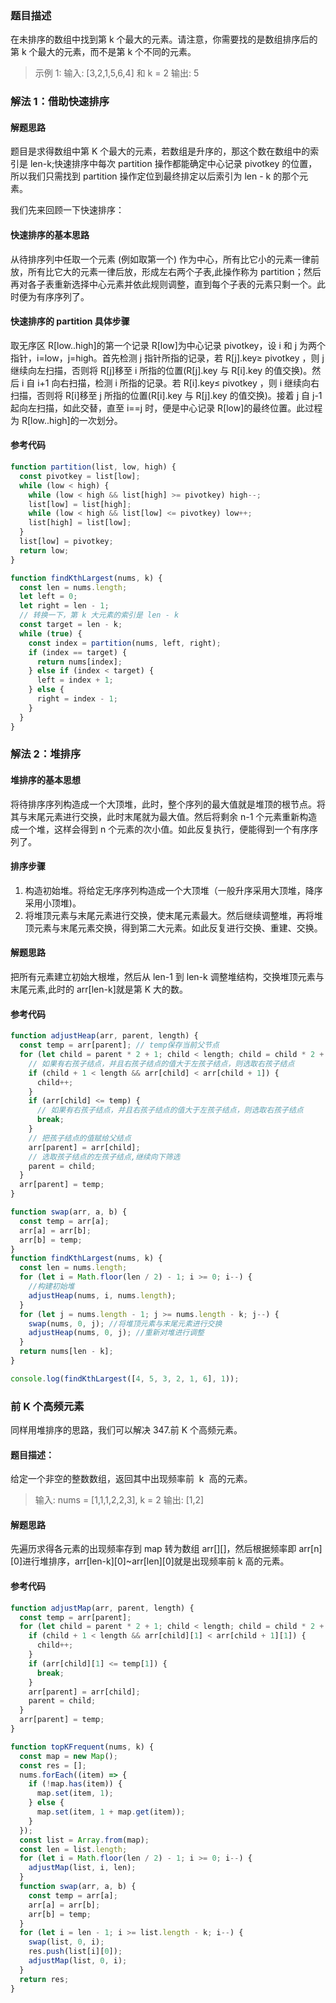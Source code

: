 ### 题目描述

在未排序的数组中找到第 k 个最大的元素。请注意，你需要找的是数组排序后的第 k 个最大的元素，而不是第 k 个不同的元素。

> 示例 1:
> 输入: [3,2,1,5,6,4] 和 k = 2
> 输出: 5

### 解法 1：借助快速排序

#### 解题思路

题目是求得数组中第 K 个最大的元素，若数组是升序的，那这个数在数组中的索引是 len-k;快速排序中每次 partition 操作都能确定中心记录 pivotkey 的位置，所以我们只需找到 partition 操作定位到最终排定以后索引为 len - k 的那个元素。

我们先来回顾一下快速排序：

#### 快速排序的基本思路

从待排序列中任取一个元素 (例如取第一个) 作为中心，所有比它小的元素一律前放，所有比它大的元素一律后放，形成左右两个子表,此操作称为 partition；然后再对各子表重新选择中心元素并依此规则调整，直到每个子表的元素只剩一个。此时便为有序序列了。

#### 快速排序的 partition 具体步骤

取无序区 R[low..high]的第一个记录 R[low]为中心记录 pivotkey，设 i 和 j 为两个指针，i=low，j=high。首先检测 j 指针所指的记录，若 R[j].key≥ pivotkey ，则 j 继续向左扫描，否则将 R[j]移至 i 所指的位置(R[j].key 与 R[i].key 的值交换)。然后 i 自 i+1 向右扫描，检测 i 所指的记录。若 R[i].key≤ pivotkey ，则 i 继续向右扫描，否则将 R[i]移至 j 所指的位置(R[i].key 与 R[j].key 的值交换)。接着 j 自 j-1 起向左扫描，如此交替，直至 i==j 时，便是中心记录 R[low]的最终位置。此过程为 R[low..high]的一次划分。

#### 参考代码

```javascript
function partition(list, low, high) {
  const pivotkey = list[low];
  while (low < high) {
    while (low < high && list[high] >= pivotkey) high--;
    list[low] = list[high];
    while (low < high && list[low] <= pivotkey) low++;
    list[high] = list[low];
  }
  list[low] = pivotkey;
  return low;
}

function findKthLargest(nums, k) {
  const len = nums.length;
  let left = 0;
  let right = len - 1;
  // 转换一下，第 k 大元素的索引是 len - k
  const target = len - k;
  while (true) {
    const index = partition(nums, left, right);
    if (index == target) {
      return nums[index];
    } else if (index < target) {
      left = index + 1;
    } else {
      right = index - 1;
    }
  }
}
```

### 解法 2：堆排序

#### 堆排序的基本思想

将待排序序列构造成一个大顶堆，此时，整个序列的最大值就是堆顶的根节点。将其与末尾元素进行交换，此时末尾就为最大值。然后将剩余 n-1 个元素重新构造成一个堆，这样会得到 n 个元素的次小值。如此反复执行，便能得到一个有序序列了。

#### 排序步骤

1. 构造初始堆。将给定无序序列构造成一个大顶堆（一般升序采用大顶堆，降序采用小顶堆)。
2. 将堆顶元素与末尾元素进行交换，使末尾元素最大。然后继续调整堆，再将堆顶元素与末尾元素交换，得到第二大元素。如此反复进行交换、重建、交换。

#### 解题思路

把所有元素建立初始大根堆，然后从 len-1 到 len-k 调整堆结构，交换堆顶元素与末尾元素,此时的 arr[len-k]就是第 K 大的数。

#### 参考代码

```javascript
function adjustHeap(arr, parent, length) {
  const temp = arr[parent]; // temp保存当前父节点
  for (let child = parent * 2 + 1; child < length; child = child * 2 + 1) {
    // 如果有右孩子结点，并且右孩子结点的值大于左孩子结点，则选取右孩子结点
    if (child + 1 < length && arr[child] < arr[child + 1]) {
      child++;
    }
    if (arr[child] <= temp) {
      // 如果有右孩子结点，并且右孩子结点的值大于左孩子结点，则选取右孩子结点
      break;
    }
    // 把孩子结点的值赋给父结点
    arr[parent] = arr[child];
    // 选取孩子结点的左孩子结点,继续向下筛选
    parent = child;
  }
  arr[parent] = temp;
}

function swap(arr, a, b) {
  const temp = arr[a];
  arr[a] = arr[b];
  arr[b] = temp;
}
function findKthLargest(nums, k) {
  const len = nums.length;
  for (let i = Math.floor(len / 2) - 1; i >= 0; i--) {
    //构建初始堆
    adjustHeap(nums, i, nums.length);
  }
  for (let j = nums.length - 1; j >= nums.length - k; j--) {
    swap(nums, 0, j); //将堆顶元素与末尾元素进行交换
    adjustHeap(nums, 0, j); //重新对堆进行调整
  }
  return nums[len - k];
}

console.log(findKthLargest([4, 5, 3, 2, 1, 6], 1));
```

### 前 K 个高频元素

同样用堆排序的思路，我们可以解决 347.前 K 个高频元素。

#### 题目描述：

给定一个非空的整数数组，返回其中出现频率前  k  高的元素。

> 输入: nums = [1,1,1,2,2,3], k = 2
> 输出: [1,2]

#### 解题思路

先遍历求得各元素的出现频率存到 map 转为数组 arr[][]，然后根据频率即 arr[n][0]进行堆排序，arr[len-k][0]~arr[len][0]就是出现频率前 k 高的元素。

#### 参考代码

```javascript
function adjustMap(arr, parent, length) {
  const temp = arr[parent];
  for (let child = parent * 2 + 1; child < length; child = child * 2 + 1) {
    if (child + 1 < length && arr[child][1] < arr[child + 1][1]) {
      child++;
    }
    if (arr[child][1] <= temp[1]) {
      break;
    }
    arr[parent] = arr[child];
    parent = child;
  }
  arr[parent] = temp;
}

function topKFrequent(nums, k) {
  const map = new Map();
  const res = [];
  nums.forEach((item) => {
    if (!map.has(item)) {
      map.set(item, 1);
    } else {
      map.set(item, 1 + map.get(item));
    }
  });
  const list = Array.from(map);
  const len = list.length;
  for (let i = Math.floor(len / 2) - 1; i >= 0; i--) {
    adjustMap(list, i, len);
  }
  function swap(arr, a, b) {
    const temp = arr[a];
    arr[a] = arr[b];
    arr[b] = temp;
  }
  for (let i = len - 1; i >= list.length - k; i--) {
    swap(list, 0, i);
    res.push(list[i][0]);
    adjustMap(list, 0, i);
  }
  return res;
}
```
